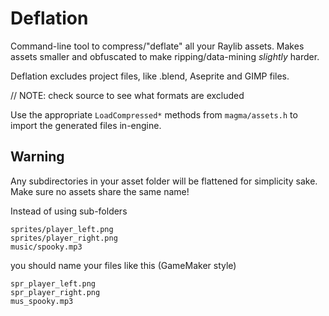 # Deflation

Command-line tool to compress/"deflate" all your Raylib assets. Makes assets smaller and obfuscated to make ripping/data-mining _slightly_ harder.

Deflation excludes project files, like .blend, Aseprite and GIMP files.

// NOTE: check source to see what formats are excluded

Use the appropriate ``LoadCompressed*`` methods from ``magma/assets.h`` to import the generated files in-engine.

## Warning

Any subdirectories in your asset folder will be flattened for simplicity sake. Make sure no assets share the same name!

Instead of using sub-folders
```
sprites/player_left.png
sprites/player_right.png
music/spooky.mp3
```

you should name your files like this (GameMaker style)
```
spr_player_left.png
spr_player_right.png
mus_spooky.mp3
```
